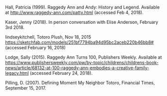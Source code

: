 Hall, Patricia (1999). Raggedy Ann and Andy: History and Legend. Available at http://www.raggedy-ann.com/patty.html (accessed Feb 4, 2018).

Kaser, Jenny (2018). In person conversation with Elise Anderson, February 3rd 2018.

lindseykitchell, Totoro Plush, Nov 18, 2015
https://sketchfab.com/models/251bf7794ba94d95bc2aceb220b46bb8#  (accessed February 16, 2018)

Lodge, Sally (2015). Raggedy Ann Turns 100, Publishers Weekly. Available at
https://www.publishersweekly.com/pw/by-topic/childrens/childrens-book-news/article/68132-at-100-raggedy-ann-embodies-a-creative-family-legacy.html (accessed February 24, 2018).

Pilling, D. (2007). Defining Moment My Neighbor Totoro, Financial Times, September 15, 2017.
